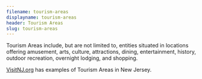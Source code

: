 ```yaml
---
filename: tourism-areas
displayname: tourism-areas
header: Tourism Areas
slug: tourism-areas
---
```


Tourism Areas include, but are not limited to, entities situated in locations offering amusement, arts, culture, attractions, dining, entertainment, history, outdoor recreation, overnight lodging, and shopping.

[VisitNJ.org](https://visitnj.org/) has examples of Tourism Areas in New Jersey.
